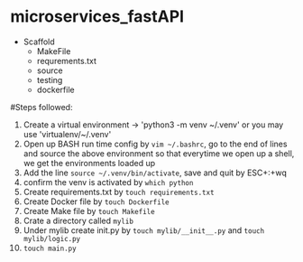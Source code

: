 # microservices_fastAPI
* Scaffold
  * MakeFile
  * requrements.txt
  * source
  * testing
  * dockerfile
 
#Steps followed:
1. Create a virtual environment -> 'python3 -m venv ~/.venv' or you may use 'virtualenv/~/.venv'
2. Open up BASH run time config by `vim ~/.bashrc`, go to the end of lines and source the above environment so that everytime we open up a shell, we get the  environments loaded up
3. Add the line `source ~/.venv/bin/activate`, save and quit by ESC+:+wq
4. confirm the venv is activated by `which python`
5. Create requirements.txt by  `touch requirements.txt`
6. Create Docker file by `touch Dockerfile`
7. Create Make file by `touch Makefile`
8. Crate a directory called `mylib`
9. Under mylib create init.py by `touch mylib/__init__.py` and `touch mylib/logic.py`
10. `touch main.py`
   
